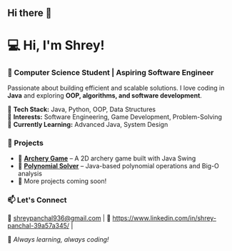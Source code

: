 ## Hi there 👋

# 💻 Hi, I'm Shrey!  
### 🚀 Computer Science Student | Aspiring Software Engineer  

Passionate about building efficient and scalable solutions. I love coding in **Java** and exploring **OOP, algorithms, and software development**.  

🔹 **Tech Stack:** Java, Python, OOP, Data Structures  
🔹 **Interests:** Software Engineering, Game Development, Problem-Solving  
🔹 **Currently Learning:** Advanced Java, System Design  

### 📌 Projects  
- 🎯 **[Archery Game](#)** – A 2D archery game built with Java Swing  
- 🔢 **[Polynomial Solver](#)** – Java-based polynomial operations and Big-O analysis  
- 📂 More projects coming soon!  

### 📫 Let's Connect  
📧 shreypanchal936@gmail.com | 💼 https://www.linkedin.com/in/shrey-panchal-39a57a345/ |

🚀 *Always learning, always coding!*  
